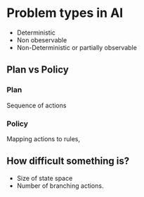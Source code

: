 # Problem types in AI

* Deterministic
* Non obeservable
* Non-Deterministic or partially observable


## Plan vs Policy

### Plan
Sequence of actions

### Policy
Mapping actions to rules,

## How difficult something is?
* Size of state space
* Number of branching actions. 

